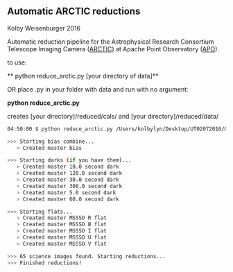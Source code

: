 ## Automatic ARCTIC reductions
Kolby Weisenburger
2016

Automatic reduction pipeline for the Astrophysical Research Consortium Telescope Imaging Camera ([ARCTIC](http://www.apo.nmsu.edu/arc35m/Instruments/ARCTIC/)) at Apache Point Observatory ([APO](http://www.apo.nmsu.edu/)).


to use:

** python reduce_arctic.py [your directory of data]**

OR place .py in your folder with data and run with no argument:

**python reduce_arctic.py**

creates [your directory]/reduced/cals/ and [your directory]/reduced/data/





  ```bash
04:50:00 $ python reduce_arctic.py /Users/kolbylyn/Desktop/UT02072016/Q1UW02/UT160209

 >>> Starting bias combine...
     > Created master bias

 >>> Starting darks (if you have them)...
     > Created master 10.0 second dark
     > Created master 120.0 second dark
     > Created master 30.0 second dark
     > Created master 300.0 second dark
     > Created master 5.0 second dark
     > Created master 60.0 second dark

 >>> Starting flats...
     > Created master MSSSO R flat
     > Created master MSSSO B flat
     > Created master MSSSO I flat
     > Created master MSSSO U flat
     > Created master MSSSO V flat

 >>> 65 science images found. Starting reductions...
 >>> Finished reductions! 
  ```
